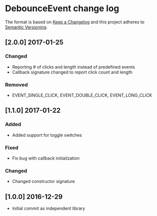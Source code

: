 # DebounceEvent change log

The format is based on [Keep a Changelog](http://keepachangelog.com/)
and this project adheres to [Semantic Versioning](http://semver.org/).

## [2.0.0] 2017-01-25
### Changed
- Reporting # of clicks and length instead of predefined events
- Callback signature changed to report click count and length

### Removed
- EVENT_SINGLE_CLICK, EVENT_DOUBLE_CLICK, EVENT_LONG_CLICK

## [1.1.0] 2017-01-22
### Added
- Added support for toggle switches

### Fixed
- Fix bug with callback initialization

### Changed
- Changed constructor signature

## [1.0.0] 2016-12-29
- Initial commit as independent library
